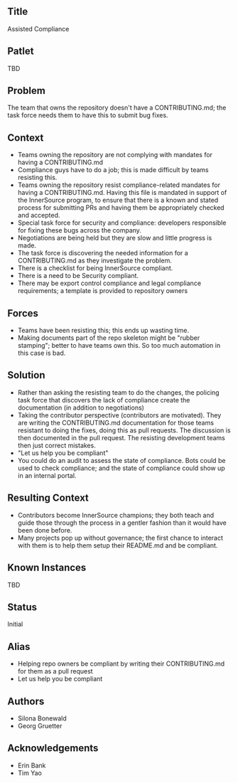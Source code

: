 ## Title

Assisted Compliance

## Patlet

TBD

## Problem

The team that owns the repository doesn't have a CONTRIBUTING.md; the task force needs them to have this to submit bug fixes.

## Context

* Teams owning the repository are not complying with mandates for having a CONTRIBUTING.md
* Compliance guys have to do a job; this is made difficult by teams resisting this.
* Teams owning the repository resist compliance-related mandates for having a CONTRIBUTING.md. Having this file is mandated in support of the InnerSource program, to ensure that there is a known and stated process for submitting PRs and having them be appropriately checked and accepted.
* Special task force for security and compliance: developers responsible for fixing these bugs across the company.
* Negotiations are being held but they are slow and little progress is made.
* The task force is discovering the needed information for a CONTRIBUTING.md as they investigate the problem.
* There is a checklist for being InnerSource compliant.
* There is a need to be Security compliant.
* There may be export control compliance and legal compliance requirements; a template is provided to repository owners

## Forces

* Teams have been resisting this; this ends up wasting time.
* Making documents part of the repo skeleton might be "rubber stamping"; better to have teams own this. So too much automation in this case is bad.

## Solution

* Rather than asking the resisting team to do the changes, the policing task force that discovers the lack of compliance create the documentation (in addition to negotiations)
* Taking the contributor perspective (contributors are motivated). They are writing the CONTRIBUTING.md documentation for those teams resistant to doing the fixes, doing this as pull requests. The discussion is then documented in the pull request. The resisting development teams then just correct mistakes.
* "Let us help you be compliant"
* You could do an audit to assess the state of compliance. Bots could be used to check compliance; and the state of compliance could show up in an internal portal.

## Resulting Context

* Contributors become InnerSource champions; they both teach and guide those through the process in a gentler fashion than it would have been done before.
* Many projects pop up without governance; the first chance to interact with them is to help them setup their README.md and be compliant.

## Known Instances

TBD

## Status

Initial

## Alias

* Helping repo owners be compliant by writing their CONTRIBUTING.md for them as a pull request
* Let us help you be compliant

## Authors

* Silona Bonewald
* Georg Gruetter

## Acknowledgements

* Erin Bank
* Tim Yao
